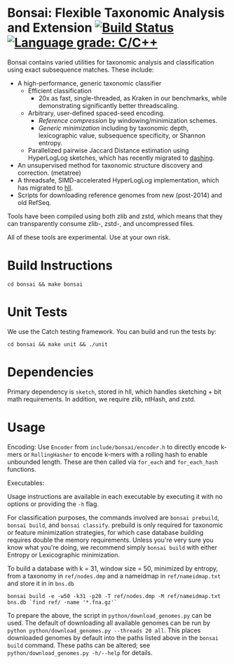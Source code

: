 Bonsai: Flexible Taxonomic Analysis and Extension [![Build Status](https://travis-ci.com/dnbaker/bonsai.svg?branch=main)](https://travis-ci.com/dnbaker/bonsai) [![Language grade: C/C++](https://img.shields.io/lgtm/grade/cpp/g/dnbaker/bonsai.svg?logo=lgtm&logoWidth=18)](https://lgtm.com/projects/g/dnbaker/bonsai/context:cpp)
===============

Bonsai contains varied utilities for taxonomic analysis and classification using exact subsequence matches. These include:
* A high-performance, generic taxonomic classifier
  * Efficient classification
    * 20x as fast, single-threaded, as Kraken in our benchmarks, while demonstrating significantly better threadscaling.
  * Arbitrary, user-defined spaced-seed encoding.
    * *Reference compression* by windowing/minimization schemes.
    * *Generic minimization* including by taxonomic depth, lexicographic value, subsequence specificity, or Shannon entropy.
  * Parallelized pairwise Jaccard Distance estimation using HyperLogLog sketches, which has recently migrated to [dashing](https://github.com/dnbaker/dashing).
* An unsupervised method for taxonomic structure discovery and correction. (metatree)
* A threadsafe, SIMD-accelerated HyperLogLog implementation, which has migrated to [hll](https://github.com/dnbaker/hll).
* Scripts for downloading reference genomes from new (post-2014) and old RefSeq.

Tools have been compiled using both zlib and zstd, which means that they can transparently consume zlib-, zstd-, and uncompressed files.

All of these tools are experimental. Use at your own risk.


Build Instructions
=================

`cd bonsai && make bonsai`

Unit Tests
=================
We use the Catch testing framework. You can build and run the tests by:

`cd bonsai && make unit && ./unit`


Dependencies
============
Primary dependency is `sketch`, stored in hll, which handles sketching + bit math requirements.
In addition, we require zlib, ntHash, and zstd.

Usage
================

Encoding: Use `Encoder` from `include/bonsai/encoder.h` to directly encode k-mers or `RollingHasher` to encode k-mers with a rolling hash to enable unbounded length.
These are then called via `for_each` and `for_each_hash` functions.


Executables:

Usage instructions are available in each executable by executing it with no options or providing the `-h` flag.


For classification purposes, the commands involved are `bonsai prebuild`, `bonsai build`, and `bonsai classify`.
prebuild is only required for taxonomic or feature minimization strategies, for which case database building requires double the memory requirements.
Unless you're very sure you know what you're doing, we recommend simply `bonsai build` with either Entropy or Lexicographic minimization.

To build a database with k = 31, window size = 50, minimized by entropy, from a taxonomy in `ref/nodes.dmp` and a nameidmap in `ref/nameidmap.txt` and store it in in `bns.db`
```
bonsai build -e -w50 -k31 -p20 -T ref/nodes.dmp -M ref/nameidmap.txt bns.db `find ref/ -name '*.fna.gz'`
```

To prepare the above, the script in `python/download_genomes.py` can be used. The default of downloading all available genomes can be run by `python python/download_genomes.py --threads 20 all`.
This places downloaded genomes by default into the paths listed above in the `bonsai build` command. These paths can be altered; see `python/download_genomes.py -h/--help` for details.
